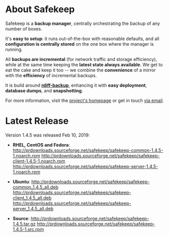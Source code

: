 # About Safekeep
Safekeep is a **backup manager**, centrally orchestrating the backup of any number of boxes.

It's **easy to setup**: it runs out-of-the-box with reasonable defaults, and all **configuration is centrally stored** on the one box where the manager is running.

All **backups are incremental** (for network traffic and storage efficiency), while at the same time keeping the **latest state always available**. We get to eat the cake and keep it too -- we combine the **convenience** of a mirror with the **efficiency** of incremental backups.

It is build around [**rdiff-backup**](http://www.nongnu.org/rdiff-backup/), enhancing it with **easy deployment**, **database dumps**, and **snapshotting**.

For more information, visit the [project's homepage](http://safekeep.sourceforge.net/) or get in touch [via email](safekeep-devel@lists.sourceforge.net).

# Latest Release
Version 1.4.5 was released Feb 10, 2019:

  * **RHEL, CentOS and Fedora**:
  http://prdownloads.sourceforge.net/safekeep/safekeep-common-1.4.5-1.noarch.rpm
  http://prdownloads.sourceforge.net/safekeep/safekeep-client-1.4.5-1.noarch.rpm
  http://prdownloads.sourceforge.net/safekeep/safekeep-server-1.4.5-1.noarch.rpm

  * **Ubuntu**:
  http://prdownloads.sourceforge.net/safekeep/safekeep-common_1.4.5_all.deb
  http://prdownloads.sourceforge.net/safekeep/safekeep-client_1.4.5_all.deb
  http://prdownloads.sourceforge.net/safekeep/safekeep-server_1.4.5_all.deb

  * **Source**:
  http://prdownloads.sourceforge.net/safekeep/safekeep-1.4.5.tar.gz
  http://prdownloads.sourceforge.net/safekeep/safekeep-1.4.5-1.src.rpm

